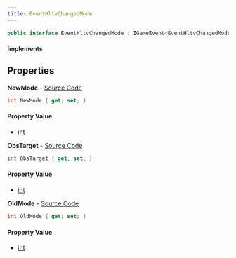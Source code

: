 ```yaml
---
title: EventHltvChangedMode
---
```


```csharp
public interface EventHltvChangedMode : IGameEvent<EventHltvChangedMode>
```

#### Implements

## Properties

**NewMode** - [Source Code](https://github.com/swiftly-solution/swiftlys2/blob/master/managed/src/SwiftlyS2.Generated/GameEvents/Interfaces/EventHltvChangedMode.cs#L25)

```csharp
int NewMode { get; set; }
```

#### Property Value

- [int](https://learn.microsoft.com/dotnet/api/system.int32)

**ObsTarget** - [Source Code](https://github.com/swiftly-solution/swiftlys2/blob/master/managed/src/SwiftlyS2.Generated/GameEvents/Interfaces/EventHltvChangedMode.cs#L30)

```csharp
int ObsTarget { get; set; }
```

#### Property Value

- [int](https://learn.microsoft.com/dotnet/api/system.int32)

**OldMode** - [Source Code](https://github.com/swiftly-solution/swiftlys2/blob/master/managed/src/SwiftlyS2.Generated/GameEvents/Interfaces/EventHltvChangedMode.cs#L20)

```csharp
int OldMode { get; set; }
```

#### Property Value

- [int](https://learn.microsoft.com/dotnet/api/system.int32)

